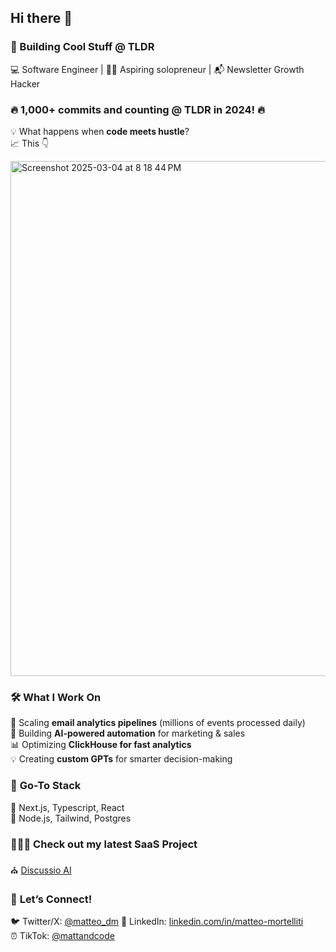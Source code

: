 ## Hi there 👋  

### 🚀 Building Cool Stuff @ TLDR  
💻 Software Engineer | 👨‍💻 Aspiring solopreneur | 📬 Newsletter Growth Hacker  

<!-- Flexing the 1,000+ commits in 2024 -->
### 🔥 **1,000+ commits and counting @ TLDR in 2024!** 🔥  
💡 What happens when **code meets hustle**?  
📈 This 👇  

<img width="824" alt="Screenshot 2025-03-04 at 8 18 44 PM" src="https://github.com/user-attachments/assets/5f4f4f80-4687-4184-a135-6006f6b3cfcc" />

### 🛠️ **What I Work On**  
🚀 Scaling **email analytics pipelines** (millions of events processed daily)  
🤖 Building **AI-powered automation** for marketing & sales  
📊 Optimizing **ClickHouse for fast analytics**  
💡 Creating **custom GPTs** for smarter decision-making

### 💾 **Go-To Stack**
🚀 Next.js, Typescript, React  
🤖 Node.js, Tailwind, Postgres  

### 👨🏻‍🍳 **Check out my latest SaaS Project**
⛪️ [Discussio AI](https://getdiscussio.com)  

### 💬 **Let’s Connect!**  
🐦 Twitter/X: [@matteo_dm](https://twitter.com/yourhandle](https://x.com/matteo_dm))  
💼 LinkedIn: [linkedin.com/in/matteo-mortelliti](https://www.linkedin.com/in/matteo-mortelliti/)  
⏰ TikTok: [@mattandcode](https://www.tiktok.com/@mattandcode)  

